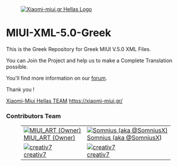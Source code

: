<dl><dd><a href="https://xiaomi-miui.gr/" target="_blank"><img src="https://raw.githubusercontent.com/Xiaomi-Miui-Hellas/MIUI-XML-5.0-Greek/master/Greek/main/Browser.apk/assets/quicklinks4-el-rGR/miui-hellas.png" border="0" alt="Xiaomi-miui.gr Hellas Logo"></a></dd></dl>

MIUI-XML-5.0-Greek
==================

This is the Greek Repository for Greek MIUI V.5.0 XML Files.

You can Join the Project and help us to make a Complete Translation possible.

You'll find more information on our [forum](https://xiaomi-miui.gr/community/).

Thank you !

[Xiaomi-Miui Hellas TEAM](https://xiaomi-miui.gr/)
https://xiaomi-miui.gr/


### Contributors Team 

<dl><dd><table border="0" style="background-color:;border-collapse:collapse;border:0px solid #FFCC00;color:#000000;width:100%" cellpadding="3" cellspacing="3">
	<tr>
		<td><span align="center"><a href="https://xiaomi-miui.gr/community/index.php/User/1-MIUI-ART/" target="_blank"><img src="https://xiaomi-miui.gr/community/wcf/images/avatars/e7/126-e71dc494179ddb8ce1f843030270c6b75d7946be.png" border="0" alt="MIUI_ART (Owner)"><br />MIUI_ART (Owner)</span></td>
		<td><span align="center"><a href="https://xiaomi-miui.gr/community/index.php/User/1042-SomniusX/" target="_blank"><img src="https://xiaomi-miui.gr/community/wcf/images/avatars/ad/221-ad039e16423900a74388e0fe2b848784a7713288-128.jpg" border="0" alt="Somnius (aka @SomniusX)"><br />Somnius (aka <a href="http://twitter.com/SomniusX" target="_blank">@SomniusX</a>)</span></td>
	</tr>
	<tr>
		<td><span align="center"><a href="https://xiaomi-miui.gr/community/index.php/User/128-creativ7/" target="_blank"><img src="https://xiaomi-miui.gr/community/wcf/images/avatars/20/154-201c774165b5a24908521be1b7bccea169f6092a.jpg" border="0" alt="creativ7"><br />creativ7</span></td>
		<td><span align="center"><a href="#" target="_blank"><img src="https://xiaomi-miui.gr/community/wcf/images/avatars/32/119-326016a915cf2d036a0f468aafac0c6865cdd207." border="0" alt="creativ7"><br />creativ7</span></td>
	</tr>
</table></dd></dl>


